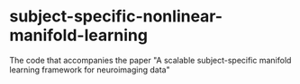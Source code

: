 # subject-specific-nonlinear-manifold-learning
The code that accompanies the paper "A scalable subject-specific manifold learning framework for neuroimaging data"
